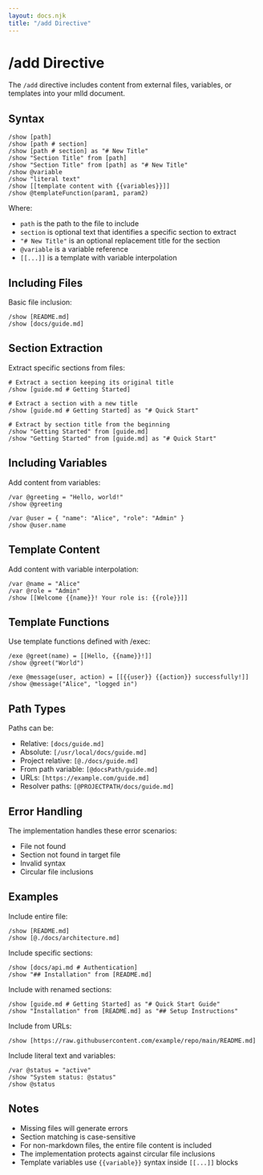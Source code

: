 ```yaml
---
layout: docs.njk
title: "/add Directive"
---
```


# /add Directive

The `/add` directive includes content from external files, variables, or templates into your mlld document.

## Syntax

```mlld
/show [path]
/show [path # section]
/show [path # section] as "# New Title"
/show "Section Title" from [path]
/show "Section Title" from [path] as "# New Title"
/show @variable
/show "literal text"
/show [[template content with {{variables}}]]
/show @templateFunction(param1, param2)
```

Where:
- `path` is the path to the file to include
- `section` is optional text that identifies a specific section to extract
- `"# New Title"` is an optional replacement title for the section
- `@variable` is a variable reference
- `[[...]]` is a template with variable interpolation

## Including Files

Basic file inclusion:
```mlld
/show [README.md]
/show [docs/guide.md]
```

## Section Extraction

Extract specific sections from files:

```mlld
# Extract a section keeping its original title
/show [guide.md # Getting Started]

# Extract a section with a new title
/show [guide.md # Getting Started] as "# Quick Start"

# Extract by section title from the beginning
/show "Getting Started" from [guide.md]
/show "Getting Started" from [guide.md] as "# Quick Start"
```

## Including Variables

Add content from variables:

```mlld
/var @greeting = "Hello, world!"
/show @greeting

/var @user = { "name": "Alice", "role": "Admin" }
/show @user.name
```

## Template Content

Add content with variable interpolation:

```mlld
/var @name = "Alice"
/var @role = "Admin"
/show [[Welcome {{name}}! Your role is: {{role}}]]
```

## Template Functions

Use template functions defined with /exec:

```mlld
/exe @greet(name) = [[Hello, {{name}}!]]
/show @greet("World")

/exe @message(user, action) = [[{{user}} {{action}} successfully!]]
/show @message("Alice", "logged in")
```

## Path Types

Paths can be:
- Relative: `[docs/guide.md]`
- Absolute: `[/usr/local/docs/guide.md]`
- Project relative: `[@./docs/guide.md]`
- From path variable: `[@docsPath/guide.md]`
- URLs: `[https://example.com/guide.md]`
- Resolver paths: `[@PROJECTPATH/docs/guide.md]`

## Error Handling

The implementation handles these error scenarios:
- File not found
- Section not found in target file
- Invalid syntax
- Circular file inclusions

## Examples

Include entire file:
```mlld
/show [README.md]
/show [@./docs/architecture.md]
```

Include specific sections:
```mlld
/show [docs/api.md # Authentication]
/show "## Installation" from [README.md]
```

Include with renamed sections:
```mlld
/show [guide.md # Getting Started] as "# Quick Start Guide"
/show "Installation" from [README.md] as "## Setup Instructions"
```

Include from URLs:
```mlld
/show [https://raw.githubusercontent.com/example/repo/main/README.md]
```

Include literal text and variables:
```mlld
/var @status = "active"
/show "System status: @status"
/show @status
```

## Notes

- Missing files will generate errors
- Section matching is case-sensitive
- For non-markdown files, the entire file content is included
- The implementation protects against circular file inclusions
- Template variables use `{{variable}}` syntax inside `[[...]]` blocks